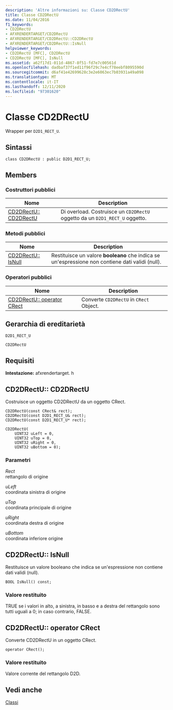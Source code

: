 ```yaml
---
description: 'Altre informazioni su: Classe CD2DRectU'
title: Classe CD2DRectU
ms.date: 11/04/2016
f1_keywords:
- CD2DRectU
- AFXRENDERTARGET/CD2DRectU
- AFXRENDERTARGET/CD2DRectU::CD2DRectU
- AFXRENDERTARGET/CD2DRectU::IsNull
helpviewer_keywords:
- CD2DRectU [MFC], CD2DRectU
- CD2DRectU [MFC], IsNull
ms.assetid: a62f17d1-011d-4867-8f51-fd7e7c00561d
ms.openlocfilehash: dadbaf37f1ed11f96f29c7e4cf78eebf8095590d
ms.sourcegitcommit: d6af41e42699628c3e2e6063ec7b03931a49a098
ms.translationtype: MT
ms.contentlocale: it-IT
ms.lasthandoff: 12/11/2020
ms.locfileid: "97301620"
---
```

# <a name="cd2drectu-class"></a>Classe CD2DRectU

Wrapper per `D2D1_RECT_U`.

## <a name="syntax"></a>Sintassi

```
class CD2DRectU : public D2D1_RECT_U;
```

## <a name="members"></a>Members

### <a name="public-constructors"></a>Costruttori pubblici

|Nome|Description|
|----------|-----------------|
|[CD2DRectU:: CD2DRectU](#cd2drectu)|Di overload. Costruisce un `CD2DRectU` oggetto da un `D2D1_RECT_U` oggetto.|

### <a name="public-methods"></a>Metodi pubblici

|Nome|Description|
|----------|-----------------|
|[CD2DRectU:: IsNull](#isnull)|Restituisce un valore **booleano** che indica se un'espressione non contiene dati validi (null).|

### <a name="public-operators"></a>Operatori pubblici

|Nome|Description|
|----------|-----------------|
|[CD2DRectU:: operator CRect](#operator_crect)|Converte `CD2DRectU` in `CRect` Object.|

## <a name="inheritance-hierarchy"></a>Gerarchia di ereditarietà

`D2D1_RECT_U`

`CD2DRectU`

## <a name="requirements"></a>Requisiti

**Intestazione:** afxrendertarget. h

## <a name="cd2drectucd2drectu"></a><a name="cd2drectu"></a> CD2DRectU:: CD2DRectU

Costruisce un oggetto CD2DRectU da un oggetto CRect.

```
CD2DRectU(const CRect& rect);
CD2DRectU(const D2D1_RECT_U& rect);
CD2DRectU(const D2D1_RECT_U* rect);

CD2DRectU(
    UINT32 uLeft = 0,
    UINT32 uTop = 0,
    UINT32 uRight = 0,
    UINT32 uBottom = 0);
```

### <a name="parameters"></a>Parametri

*Rect*<br/>
rettangolo di origine

*uLeft*<br/>
coordinata sinistra di origine

*uTop*<br/>
coordinata principale di origine

*uRight*<br/>
coordinata destra di origine

*uBottom*<br/>
coordinata inferiore origine

## <a name="cd2drectuisnull"></a><a name="isnull"></a> CD2DRectU:: IsNull

Restituisce un valore booleano che indica se un'espressione non contiene dati validi (null).

```
BOOL IsNull() const;
```

### <a name="return-value"></a>Valore restituito

TRUE se i valori in alto, a sinistra, in basso e a destra del rettangolo sono tutti uguali a 0; in caso contrario, FALSE.

## <a name="cd2drectuoperator-crect"></a><a name="operator_crect"></a> CD2DRectU:: operator CRect

Converte CD2DRectU in un oggetto CRect.

```
operator CRect();
```

### <a name="return-value"></a>Valore restituito

Valore corrente del rettangolo D2D.

## <a name="see-also"></a>Vedi anche

[Classi](../../mfc/reference/mfc-classes.md)
